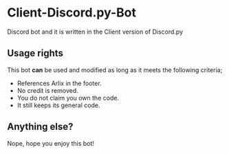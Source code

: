 # Client-Discord.py-Bot

Discord bot and it is written in the Client version of Discord.py

## Usage rights

This bot **__can__** be used and modified as long as it meets the following criteria;

* References Arlix in the footer.
* No credit is removed.
* You do not claim you own the code.
* It still keeps its general code.

## Anything else?

Nope, hope you enjoy this bot!
